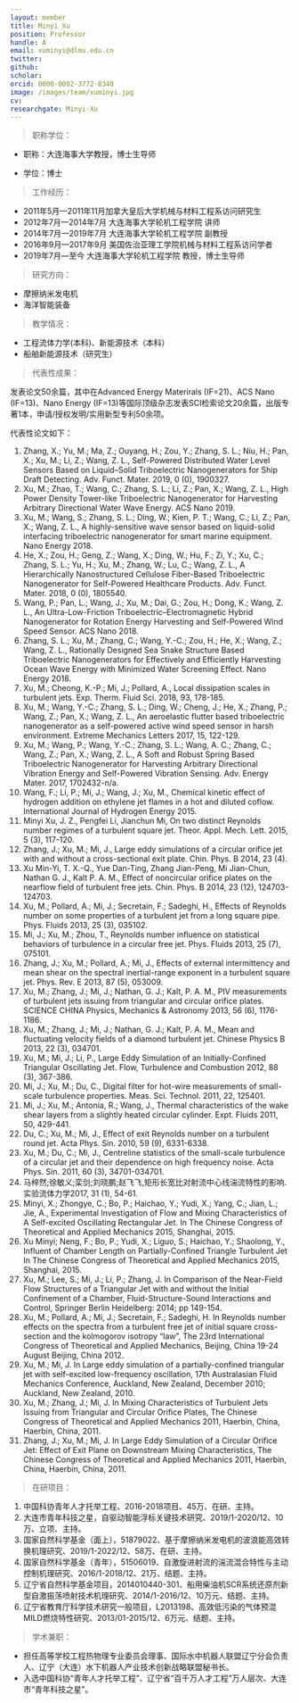 ```yaml
---
layout: member
title: Minyi Xu
position: Professor
handle: A
email: xuminyi@dlmu.edu.cn
twitter: 
github: 
scholar:
orcid: 0000-0002-3772-8340
image: /images/team/xuminyi.jpg
cv: 
researchgate: Minyi-Xu
---
```


>职称学位：

- 职称：大连海事大学教授，博士生导师

- 学位：博士

> 工作经历：

- 2011年5月—2011年11月加拿大皇后大学机械与材料工程系访问研究生
- 2012年7月—2014年7月 大连海事大学轮机工程学院 讲师
- 2014年7月—2019年7月 大连海事大学轮机工程学院 副教授
- 2016年9月—2017年9月 美国佐治亚理工学院机械与材料工程系访问学者
- 2019年7月—至今 大连海事大学轮机工程学院 教授，博士生导师

> 研究方向：

- 摩擦纳米发电机
- 海洋智能装备

> 教学情况：

- 工程流体力学(本科)、新能源技术（本科）
- 船舶新能源技术（研究生）

> 代表性成果：

发表论文50余篇，其中在Advanced Energy Materirals (IF=21)、ACS Nano (IF=13)、Nano Energy (IF=13)等国际顶级杂志发表SCI检索论文20余篇，出版专著1本，申请/授权发明/实用新型专利50余项。

代表性论文如下：

1. Zhang, X.; Yu, M.; Ma, Z.; Ouyang, H.; Zou, Y.; Zhang, S. L.; Niu, H.; Pan, X.; Xu, M.; Li, Z.; Wang, Z. L., Self-Powered Distributed Water Level Sensors Based on Liquid–Solid Triboelectric Nanogenerators for Ship Draft Detecting. Adv. Funct. Mater. 2019, 0 (0), 1900327.
2. Xu, M.; Zhao, T.; Wang, C.; Zhang, S. L.; Li, Z.; Pan, X.; Wang, Z. L., High Power Density Tower-like Triboelectric Nanogenerator for Harvesting Arbitrary Directional Water Wave Energy. ACS Nano 2019.
3. Xu, M.; Wang, S.; Zhang, S. L.; Ding, W.; Kien, P. T.; Wang, C.; Li, Z.; Pan, X.; Wang, Z. L., A highly-sensitive wave sensor based on liquid-solid interfacing triboelectric nanogenerator for smart marine equipment. Nano Energy 2018.
4. He, X.; Zou, H.; Geng, Z.; Wang, X.; Ding, W.; Hu, F.; Zi, Y.; Xu, C.; Zhang, S. L.; Yu, H.; Xu, M.; Zhang, W.; Lu, C.; Wang, Z. L., A Hierarchically Nanostructured Cellulose Fiber-Based Triboelectric Nanogenerator for Self-Powered Healthcare Products. Adv. Funct. Mater. 2018, 0 (0), 1805540.
5. Wang, P.; Pan, L.; Wang, J.; Xu, M.; Dai, G.; Zou, H.; Dong, K.; Wang, Z. L., An Ultra-Low-Friction Triboelectric–Electromagnetic Hybrid Nanogenerator for Rotation Energy Harvesting and Self-Powered Wind Speed Sensor. ACS Nano 2018.
6. Zhang, S. L.; Xu, M.; Zhang, C.; Wang, Y.-C.; Zou, H.; He, X.; Wang, Z.; Wang, Z. L., Rationally Designed Sea Snake Structure Based Triboelectric Nanogenerators for Effectively and Efficiently Harvesting Ocean Wave Energy with Minimized Water Screening Effect. Nano Energy 2018.
7. Xu, M.; Cheong, K.-P.; Mi, J.; Pollard, A., Local dissipation scales in turbulent jets. Exp. Therm. Fluid Sci. 2018, 93, 178-185.
8. Xu, M.; Wang, Y.-C.; Zhang, S. L.; Ding, W.; Cheng, J.; He, X.; Zhang, P.; Wang, Z.; Pan, X.; Wang, Z. L., An aeroelastic flutter based triboelectric nanogenerator as a self-powered active wind speed sensor in harsh environment. Extreme Mechanics Letters 2017, 15, 122-129.
9. Xu, M.; Wang, P.; Wang, Y.-C.; Zhang, S. L.; Wang, A. C.; Zhang, C.; Wang, Z.; Pan, X.; Wang, Z. L., A Soft and Robust Spring Based Triboelectric Nanogenerator for Harvesting Arbitrary Directional Vibration Energy and Self-Powered Vibration Sensing. Adv. Energy Mater. 2017, 1702432-n/a.
10. Wang, F.; Li, P.; Mi, J.; Wang, J.; Xu, M., Chemical kinetic effect of hydrogen addition on ethylene jet flames in a hot and diluted coflow. International Journal of Hydrogen Energy 2015.
11. Minyi Xu, J. Z., Pengfei Li, Jianchun Mi, On two distinct Reynolds number regimes of a turbulent square jet. Theor. Appl. Mech. Lett. 2015, 5 (3), 117-120.
12. Zhang, J.; Xu, M.; Mi, J., Large eddy simulations of a circular orifice jet with and without a cross-sectional exit plate. Chin. Phys. B 2014, 23 (4).
13. Xu Min-Yi, T. X.-Q., Yue Dan-Ting, Zhang Jian-Peng, Mi Jian-Chun, Nathan G. J., Kalt P. A. M., Effect of noncircular orifice plates on the nearflow field of turbulent free jets. Chin. Phys. B 2014, 23 (12), 124703-124703.
14. Xu, M.; Pollard, A.; Mi, J.; Secretain, F.; Sadeghi, H., Effects of Reynolds number on some properties of a turbulent jet from a long square pipe. Phys. Fluids 2013, 25 (3), 035102.
15. Mi, J.; Xu, M.; Zhou, T., Reynolds number influence on statistical behaviors of turbulence in a circular free jet. Phys. Fluids 2013, 25 (7), 075101.
16. Zhang, J.; Xu, M.; Pollard, A.; Mi, J., Effects of external intermittency and mean shear on the spectral inertial-range exponent in a turbulent square jet. Phys. Rev. E 2013, 87 (5), 053009.
17. Xu, M.; Zhang, J.; Mi, J.; Nathan, G. J.; Kalt, P. A. M., PIV measurements of turbulent jets issuing from triangular and circular orifice plates. SCIENCE CHINA Physics, Mechanics & Astronomy 2013, 56 (6), 1176-1186.
18. Xu, M.; Zhang, J.; Mi, J.; Nathan, G. J.; Kalt, P. A. M., Mean and fluctuating velocity fields of a diamond turbulent jet. Chinese Physics B 2013, 22 (3), 034701.
19. Xu, M.; Mi, J.; Li, P., Large Eddy Simulation of an Initially-Confined Triangular Oscillating Jet. Flow, Turbulence and Combustion 2012, 88 (3), 367-386.
20. Mi, J.; Xu, M.; Du, C., Digital filter for hot-wire measurements of small-scale turbulence properties. Meas. Sci. Technol. 2011, 22, 125401.
21. Mi, J.; Xu, M.; Antonia, R.; Wang, J., Thermal characteristics of the wake shear layers from a slightly heated circular cylinder. Expt. Fluids 2011, 50, 429-441.
22. Du, C.; Xu, M.; Mi, J., Effect of exit Reynolds number on a turbulent round jet. Acta Phys. Sin. 2010, 59 (9), 6331-6338.
23. Xu, M.; Du, C.; Mi, J., Centreline statistics of the small-scale turbulence of a circular jet and their dependence on high frequency noise. Acta Phys. Sin. 2011, 60 (3), 34701-034701.
24. 马梓然;徐敏义;栾剑;刘晓鹏;赵飞飞,矩形长宽比对射流中心线湍流特性的影响.实验流体力学2017, 31 (1), 54-61.
25. Minyi, X.; Zhongye, C.; Bo, P.; Haichao, Y.; Yudi, X.; Yang, C.; Jian, L.; Jie, A., Experimental Investigation of Flow and Mixing Characteristics of A Self-excited Oscillating Rectangular Jet. In The Chinese Congress of Theoretical and Applied Mechanics 2015, Shanghai, 2015.
26. Xu Minyi; Neng, F.; Bo, P.; Yudi, X.; Liguo, S.; Haichao, Y.; Shaolong, Y., Influent of Chamber Length on Partially-Confined Triangle Turbulent Jet In The Chinese Congress of Theoretical and Applied Mechanics 2015, Shanghai, 2015.
27. Xu, M.; Lee, S.; Mi, J.; Li, P.; Zhang, J. In Comparison of the Near-Field Flow Structures of a Triangular Jet with and without the Initial Confinement of a Chamber, Fluid-Structure-Sound Interactions and Control, Springer Berlin Heidelberg: 2014; pp 149-154.
28. Xu, M.; Pollard, A.; Mi, J.; Secretain, F.; Sadeghi, H. In Reynolds number effects on the spectra from a turbulent free jet of initial square cross-section and the kolmogorov isotropy “law”, The 23rd International Congress of Theoretical and Applied Mechanics, Beijing, China 19-24 August Beijing, China 2012.
29. Xu, M.; Mi, J. In Large eddy simulation of a partially-confined triangular jet with self-excited low-frequency oscillation, 17th Australasian Fluid Mechanics Conference, Auckland, New Zealand, December 2010; Auckland, New Zealand, 2010.
30. Xu, M.; Zhang, J.; Mi, J. In Mixing Characteristics of Turbulent Jets Issuing from Triangular and Circular Orifice Plates, The Chinese Congress of Theoretical and Applied Mechanics 2011, Haerbin, China, Haerbin, China, 2011.
31. Zhang, J.; Xu, M.; Mi, J. In Large Eddy Simulation of a Circular Orifice Jet: Effect of Exit Plane on Downstream Mixing Characteristics, The Chinese Congress of Theoretical and Applied Mechanics 2011, Haerbin, China, Haerbin, China, 2011.

> 在研项目：

1. 中国科协青年人才托举工程、2016-2018项目、45万、在研、主持。
2. 大连市青年科技之星，自驱动智能浮标关键技术研究、2019/1-2020/12、10万、立项、主持。
3. 国家自然科学基金（面上），51879022、基于摩擦纳米发电机的波浪能高效转换机理研究、2019/1-2022/12、58万、在研、主持。
4. 国家自然科学基金（青年），51506019、自激旋进射流的湍流混合特性与主动控制机理研究、2016/1-2018/12、21万、结题、主持。
5. 辽宁省自然科学基金项目，2014010440-301、船用柴油机SCR系统还原剂新型自激振荡喷射技术机理研究、2014/1-2016/12、10万元、结题、主持。
6. 辽宁省教育厅科学技术研究一般项目，L2013198、高效低污染的气体预混MILD燃烧特性研究、2013/01-2015/12、6万元、结题、主持。

> 学术兼职：

- 担任高等学校工程热物理专业委员会理事、国际水中机器人联盟辽宁分会负责人、辽宁（大连）水下机器人产业技术创新战略联盟秘书长。
- 入选中国科协“青年人才托举工程”、辽宁省“百千万人才工程”万人层次、大连市“青年科技之星”。